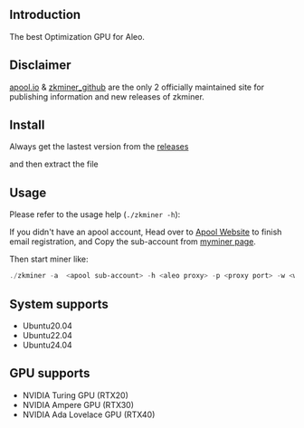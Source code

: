 ## Introduction

The best Optimization GPU for Aleo.

## Disclaimer

[apool.io](https://www.apool.io/) & [zkminer_github](https://github.com/apool-io/zkminer) are the only 2 officially maintained site for publishing information and new releases of zkminer.

## Install

Always get the lastest version from the [releases](https://github.com/apool-io/zkminer/releases)

and then extract the file


## Usage

Please refer to the usage help (`./zkminer -h`):

If you didn't have an apool account, Head over to [Apool Website](https://www.apool.io) to finish email registration, and Copy the sub-account from [myminer page](https://www.apool.io/myMiner).

Then start miner like:

```powershell
./zkminer -a  <apool sub-account> -h <aleo proxy> -p <proxy port> -w <worker name>
```


## System supports

- Ubuntu20.04
- Ubuntu22.04
- Ubuntu24.04
  
## GPU supports

- NVIDIA Turing GPU (RTX20)
- NVIDIA Ampere GPU (RTX30)
- NVIDIA Ada Lovelace GPU (RTX40)
